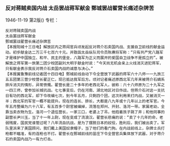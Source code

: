 ### 反对蒋贼卖国内战  太岳罢战蒋军献金  鄄城罢战翟营长痛述杂牌苦

1946-11-19
第2版()
专栏：

    反对蒋贼卖国内战
    太岳罢战蒋军献金
    鄄城罢战翟营长痛述杂牌苦
    【本报阳城十三日电】解放区内之蒋阎官兵顷发起反对蒋介石卖国内战、支援自卫前线的献金运动。初步献金达二万三千七百六十元。并致函太岳纵队司令员陈赓将军称：“只有共产党八路军才是维护中国独立、和平、民主的堡垒，八路军为正义而展开的爱国自卫战争不是孤立的”。被解放之蒋军第一旅第二团少校团副刘大明于献金时说：“今天尚无机会亲上火线消灭进犯蒋军，只有献金表示我反对蒋介石卖国内战的诚意与决心。”
    【本报冀鲁豫前线记者团十四日电】鄄城前线自动下令全营放下武器的蒋军六十八师一一九旅三五五团第三营少校营长翟正仁，现已抵达我军后方。顷对记者痛述原西北军几年来被蒋介石嫡系排斥消灭的情形，异常愤慨。翟营长是二十多年的老西北军人，彼称：六十八师原为二十九军之一四三师，曾参加长城抗战。七七事变后，仍在河南、湖北地区对日作战，但蒋介石对这一支抗日有功的西北军，却下令改编七次，到今年五月，只剩四个团，这次利用来打内战，又被消灭一半；西北军的军官一概不能提升。现在的连长、排长，大都是八九年或十几年以上的老军官。今年五月整编为六十八军，有五百多个尉官被编掉，流落在郑州、开封、洛河一带。家属老幼，全靠当卖衣物为生。洛河一个退伍营长，一家三口，老婆上了吊，他抱着孩子跳了井；和他同事的副营长尹川玉，当了十一年上尉，现在变成了流浪汉。翟营长悲痛的说：“卖了十几年的命，老弱残废，国民党谁管过呢？八年流血抗战，是为了摆脱日本的奴役，胜利后，我们被出卖了。军队里派来了美国顾问，我们戴上美国奴隶帽子，当了他们的看门狗。在内战前线上，杂牌士兵打枪都不瞄准，有的连枪也不打。翟营长在鄄城前线的苗庄下令全营官兵集体放下武器，对于蒋介石的卖国内战乃一有力打击。
